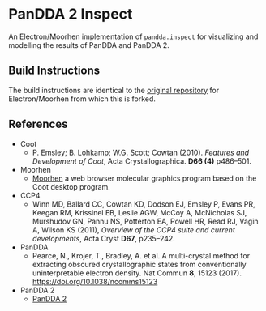 # PanDDA 2 Inspect
An Electron/Moorhen implementation of `pandda.inspect` for visualizing and modelling the results of PanDDA and PanDDA 2.

## **Build Instructions**

The build instructions are identical to the [original repository](./MoorhenElectronREADME.md) for Electron/Moorhen from which this is forked.

## **References**

* Coot
    * P. Emsley; B. Lohkamp; W.G. Scott; Cowtan (2010). *Features and Development of Coot*, Acta Crystallographica. **D66 (4)** p486–501.
* Moorhen
    * [Moorhen](https://github.com/moorhen-coot/Moorhen/) a web browser molecular graphics program based on the Coot desktop program.
* CCP4
    * Winn MD, Ballard CC, Cowtan KD, Dodson EJ, Emsley P, Evans PR, Keegan RM, Krissinel EB, Leslie AGW, McCoy A, McNicholas SJ, Murshudov GN, Pannu NS, Potterton EA, Powell HR, Read RJ, Vagin A, Wilson KS (2011), *Overview of the CCP4 suite and current developments*, Acta Cryst **D67**, p235–242.
* PanDDA
    * Pearce, N., Krojer, T., Bradley, A. et al. A multi-crystal method for extracting obscured crystallographic states from conventionally uninterpretable electron density. Nat Commun **8**, 15123 (2017). https://doi.org/10.1038/ncomms15123
* PanDDA 2
    * [PanDDA 2](https://github.com/ConorFWild/pandda_2_gemmi) 